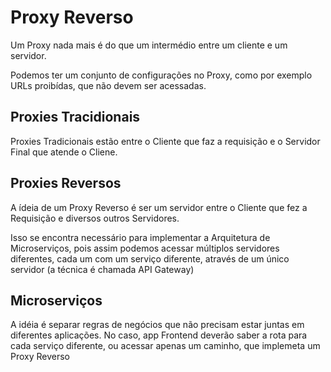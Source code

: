 # Proxy Reverso

Um Proxy nada mais é do que um intermédio entre um cliente e um servidor.

Podemos ter um conjunto de configurações no Proxy, como por exemplo URLs proibídas,
que não devem ser acessadas.

## Proxies Tracidionais

Proxies Tradicionais estão entre o Cliente que faz a requisição 
e o Servidor Final que atende o Cliene. 

## Proxies Reversos

A ídeia de um Proxy Reverso é ser um servidor entre o Cliente que fez a
Requisição e diversos outros Servidores.

Isso se encontra necessário para implementar a Arquitetura de Microserviços, pois
assim podemos acessar múltiplos servidores diferentes, cada um com um serviço diferente, através de um único servidor (a técnica é chamada API Gateway)

## Microserviços

A idéia é separar regras de negócios que não precisam estar juntas
em diferentes aplicações. No caso, app Frontend deverão saber 
a rota para cada serviço diferente, ou acessar apenas um caminho, que 
implemeta um Proxy Reverso